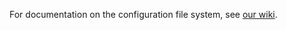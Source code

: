 For documentation on the configuration file system, see [our wiki](https://github.com/peacefulcraft-network/Bukkit-Plugin-Template/wiki/Configuration-Files).